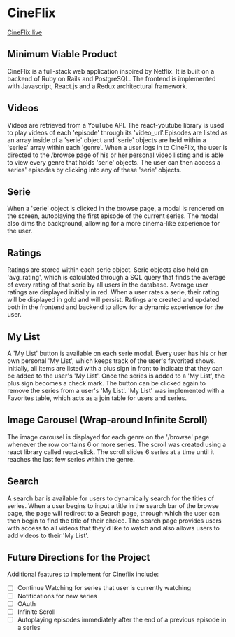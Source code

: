 # CineFlix

[CineFlix live][heroku]

[heroku]: http://cineflixx.herokuapp.com/

## Minimum Viable Product

CineFlix is a full-stack web application inspired by Netflix. It is built
on a backend of Ruby on Rails and PostgreSQL. The frontend is implemented
with Javascript, React.js and a Redux architectural framework.

## Videos
Videos are retrieved from a YouTube API. The react-youtube library is used
to play videos of each 'episode' through its 'video_url'.Episodes are listed
as an array inside of a 'serie' object and 'serie' objects are held within a
'series' array within each 'genre'. When a user logs in
to CineFlix, the user is directed to the /browse page of his or her personal
video listing and is able to view every genre that holds 'serie' objects. The user
can then access a series' episodes by clicking into any of these 'serie' objects.

## Serie
When a 'serie' object is clicked in the browse page, a modal is rendered on the
screen, autoplaying the first episode of the current series. The modal also
dims the background, allowing for a more cinema-like experience for the user.

## Ratings
Ratings are stored within each serie object. Serie objects also hold an
'avg_rating', which is calculated through a SQL query that finds the average
of every rating of that serie by all users in the database. Average user ratings
are displayed initially in red. When a user rates a serie, their rating will be
displayed in gold and will persist. Ratings are created and updated both in the
frontend and backend to allow for a dynamic experience for the user.

## My List
A 'My List' button is available on each serie modal. Every user has his or her
own personal 'My List', which keeps track of the user's favorited shows. Initially,
all items are listed with a plus sign in front to indicate that they can be added to
the user's 'My List'. Once the series is added to a 'My List', the plus sign becomes a
check mark. The button can be clicked again to remove the series from a user's 'My List'.
'My List' was implemented with a Favorites table, which acts as a join table for
users and series.

## Image Carousel (Wrap-around Infinite Scroll)
The image carousel is displayed for each genre on the '/browse' page whenever the
row contains 6 or more series. The scroll was created using a react library called
react-slick. The scroll slides 6 series at a time until it reaches the last few series
within the genre.

## Search
A search bar is available for users to dynamically search for the titles of series.
When a user begins to input a title in the search bar of the browse page, the page will
redirect to a Search page, through which the user can then begin to find the title of their choice.
The search page provides users with access to all videos that they'd like to watch and
also allows users to add videos to their 'My List'.

## Future Directions for the Project
Additional features to implement for Cineflix include:
- [ ] Continue Watching for series that user is currently watching
- [ ] Notifications for new series
- [ ] OAuth
- [ ] Infinite Scroll
- [ ] Autoplaying episodes immediately after the end of a previous episode in a series
